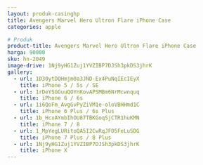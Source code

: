 ```yaml
---
layout: produk-casinghp
title: Avengers Marvel Hero Ultron Flare iPhone Case
categories: apple

# Produk
product-title: Avengers Marvel Hero Ultron Flare iPhone Case
harga: 90000
sku: hn-2049
image-drive: 1Nj9yHG1Zuj1YVZIBP7DJSh3pkDS3jhrK
gallery:
  - url: 1D30ytDQHmjm0a3JND-Ex4PuNqIEcIEyX
    title: iPhone 5 / 5s / SE
  - url: 1rDeYSGGuuQOYnKovAPSMBm6NrMcwnquq
    title: iPhone 6 / 6s
  - url: 1i6QoFm_AvgGvPyZiVM1e-oloVBHHmd1C
    title: iPhone 6 Plus / 6s Plus
  - url: 1b_HcxAYmbIhOU87TBKGoqSjCTR1huKMN
    title: iPhone 7 / 8
  - url: 1_MpYegLURitoQA5I2CwRqJFO5FeLuSDG
    title: iPhone 7 Plus / 8 Plus
  - url: 1Nj9yHG1Zuj1YVZIBP7DJSh3pkDS3jhrK
    title: iPhone X
---
```

